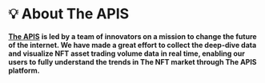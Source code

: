 # 💡 About The APIS

[**The APIS**](http://theapis.io) **is led by a team of innovators on a mission to change the future of the internet. We have made a great effort to collect the deep-dive data and visualize NFT asset trading volume data in real time, enabling our users to fully understand the trends in The NFT market through The APIS platform.**
